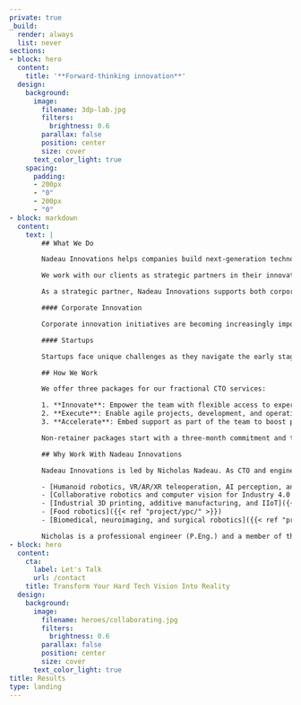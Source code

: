 ```yaml
---
private: true
_build:
  render: always
  list: never
sections:
- block: hero
  content:
    title: '**Forward-thinking innovation**'
  design:
    background:
      image:
        filename: 3dp-lab.jpg
        filters:
          brightness: 0.6
        parallax: false
        position: center
        size: cover
      text_color_light: true
    spacing:
      padding:
      - 200px
      - "0"
      - 200px
      - "0"
- block: markdown
  content:
    text: |
        ## What We Do

        Nadeau Innovations helps companies build next-generation technologies and empowers high-performance teams through fractional CTO services.

        We work with our clients as strategic partners in their innovation initiatives and provide an efficient solution to stay ahead of the curve in the competitive and fast-paced technology landscape. Nadeau Innovations brings expertise, flexibility, cost-effectiveness, and an independent perspective, which is invaluable for innovation development.

        As a strategic partner, Nadeau Innovations supports both corporate innovation and startups in their technology development journey. Companies can benefit from the expertise and experience of a seasoned technology professional without the expense and commitment of a full-time hire.

        #### Corporate Innovation

        Corporate innovation initiatives are becoming increasingly important for companies of all sizes as the business landscape becomes increasingly competitive and technology advances rapidly. However, many companies need help with how to approach innovation in a way that is both effective and efficient. Fractional CTO services provide technical guidance and leadership for established companies to tap into new markets, stay relevant, and build an agile culture of innovation and experimentation.

        #### Startups

        Startups face unique challenges as they navigate the early stages of growth and development. One solution to these challenges is to bring on a fractional CTO, who will provide guidance and support in product development, technology strategy, team management, and fundraising. A fractional CTO is a hands-on leader who can execute the company's vision and mission and help lead the engineering organization to deliver innovative products. Their flexibility comes from their ability to work with the company's existing leadership and team and switch between tactical and strategic approaches.

        ## How We Work

        We offer three packages for our fractional CTO services:

        1. **Innovate**: Empower the team with flexible access to expertise and strategic advising through a bank of hours retainer.
        2. **Execute**: Enable agile projects, development, and operations with consistent weekly sessions at a flat monthly rate.
        3. **Accelerate**: Embed support as part of the team to boost performance and achieve milestones at an hourly rate (minimum commitment of 32 hours per month).

        Non-retainer packages start with a three-month commitment and then switch to month-to-month with a 30-day notice for pauses or cancellations.

        ## Why Work With Nadeau Innovations

        Nadeau Innovations is led by Nicholas Nadeau. As CTO and engineering leader, he has spent the last decade creating unique technologies at the cutting edge of hardware and software systems, such as:

        - [Humanoid robotics, VR/AR/XR teleoperation, AI perception, and AGI]({{< ref "project/halodi/" >}})
        - [Collaborative robotics and computer vision for Industry 4.0 and dynamic sensing]({{< ref "project/osedea/" >}})
        - [Industrial 3D printing, additive manufacturing, and IIoT]({{< ref "project/aon3d/" >}})
        - [Food robotics]({{< ref "project/ypc/" >}})
        - [Biomedical, neuroimaging, and surgical robotics]({{< ref "project/rogue/" >}})

        Nicholas is a professional engineer (P.Eng.) and a member of the Ordre des ingénieurs du Québec (OIQ). He received his Ph.D. from École de technologie supérieure. His research combined machine learning and collaborative robotics to develop [safe robotic freehand medical ultrasound methods](https://espace.etsmtl.ca/id/eprint/2461/). Nicholas is actively involved in the Montréal startup community, being a mentor at several accelerators, including [NextAI](https://www.nextcanada.com/next-ai/), [Techstars](https://www.techstars.com/), [Creative Destruction Lab](https://creativedestructionlab.com/locations/montreal/), and [FounderFuel](https://founderfuel.com/).
- block: hero
  content:
    cta:
      label: Let's Talk
      url: /contact
    title: Transform Your Hard Tech Vision Into Reality
  design:
    background:
      image:
        filename: heroes/collaborating.jpg
        filters:
          brightness: 0.6
        parallax: false
        position: center
        size: cover
      text_color_light: true
title: Results
type: landing
---
```

